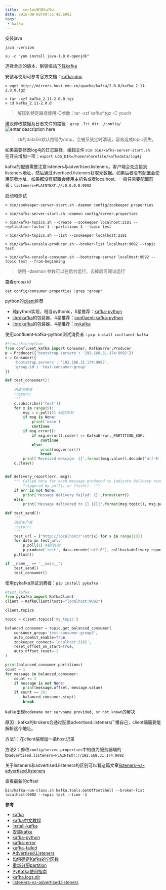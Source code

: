 ```yaml
---
title:  centos安装kafka
date: 2018-08-08T09:56:42.699Z
tags:
 - kafka
---
```


安装java
```shell
java -version

su -c "yum install java-1.8.0-openjdk"
```

选择合适的版本，到镜像站[下载kafka](https://kafka.apache.org/downloads)

安装与使用可参考官方文档：[kafka-doc](https://kafka.apache.org/documentation/)

```shell
> wget http://mirrors.hust.edu.cn/apache/kafka/2.0.0/kafka_2.11-2.0.0.tgz

> tar -xzf kafka_2.11-2.0.0.tgz
> cd kafka_2.11-2.0.0
```
> 解压到特定路径使用-C参数：tar -xzf kafka*.tgz -C youdir

建议修改数据及日志文件的路径：`grep -Iri dir ./config/`
![enter description here](https://i.loli.net/2019/05/07/5cd0f92a15cf5.jpg)
>zk的dataDir默认路径为/tmp，会被系统定时清理，容易造成topic丢失。

如果需要修改log4j的日志路径，编辑文件:`vim bin/kafka-server-start.sh`  
在开头增加一项：`export LOG_DIR=/home/sharefile/kafkadata/log4j`

kafka的配置需要注意listeners与advertised.listeners。客户端会先连接到listeners地址，然后通过dvertised.listeners获取元数据。如果后者没有配置会使用前者地址，如果都没有配置会使用主机名或者localhost。一般只需要配置前者：`listeners=PLAINTEXT://:0.0.0.0:9092`



启动和测试
```shell
> bin/zookeeper-server-start.sh -daemon config/zookeeper.properties

> bin/kafka-server-start.sh -daemon config/server.properties

> bin/kafka-topics.sh --create --zookeeper localhost:2181 --replication-factor 1 --partitions 1 --topic test

> bin/kafka-topics.sh --list --zookeeper localhost:2181

> bin/kafka-console-producer.sh --broker-list localhost:9092 --topic test

> bin/kafka-console-consumer.sh --bootstrap-server localhost:9092 --topic test --from-beginning

```
> 使用 -daemon 参数可以在后台运行，去掉后可调试运行`

查看group.id

```shell
cat config/consumer.properties |grep "group"
```


python的[client](https://cwiki.apache.org/confluence/display/KAFKA/Clients)推荐  

- 纯python实现，相当pythonic，5星推荐：[kafka-python](https://github.com/dpkp/kafka-python)
- [librdkafka](https://github.com/edenhill/librdkafka)的包装器，4星推荐：[confluent-kafka-python](https://github.com/confluentinc/confluent-kafka-python)
- [librdkafka](https://github.com/edenhill/librdkafka)的包装器，4星推荐：[pykafka](https://github.com/Parsely/pykafka)

使用confluent-kafka-python测试消费者：`pip install confluent-kafka`

```python
#!/usr/bin/python
from confluent_kafka import Consumer, KafkaError,Producer
p = Producer({'bootstrap.servers': '192.168.31.174:9092'})
c = Consumer({
    'bootstrap.servers': '192.168.31.174:9092',
    'group.id': 'test-consumer-group'
})

def test_consumer():
    '''
    测试消费者
    :return:
    '''
    c.subscribe(['test'])
    for x in range(5):
        msg = c.poll(5) #超时5秒
        if msg is None:
            print('none')
            continue
        if msg.error():
            if msg.error().code() == KafkaError._PARTITION_EOF:
                continue
            else:
                print(msg.error())
                break
        print('Received message: {}'.format(msg.value().decode('utf-8')))
    c.close()


def delivery_report(err, msg):
    """ Called once for each message produced to indicate delivery result.
        Triggered by poll() or flush(). """
    if err is not None:
        print('Message delivery failed: {}'.format(err))
    else:
        print('Message delivered to {} [{}]'.format(msg.topic(), msg.partition()))

def test_send():
    '''
    测试生产者
    :return:
    '''
    test_url = ["http://localhost/"+str(x) for x in range(10)]
    for data in test_url:
        p.poll(1) #超时1秒
        p.produce('test', data.encode('utf-8'), callback=delivery_report)
    p.flush()

if __name__ == '__main__':
    test_send()
    test_consumer()

```

使用pykafka测试消费者：`pip install pykafka`  
```python
#test_kafka
from pykafka import KafkaClient
client = KafkaClient(hosts="localhost:9092")

client.topics

topic = client.topics['my_topic']

balanced_consumer = topic.get_balanced_consumer(
	consumer_group='test-consumer-group3',
	auto_commit_enable=True,
	zookeeper_connect='localhost:2181',
	reset_offset_on_start=True,
	auto_offset_reset=-2
)

print(balanced_consumer.partitions)
count = 1
for message in balanced_consumer:
	count += 1
	if message is not None:
		print(message.offset, message.value)
	if count == 20:
		balanced_consumer.stop()
		break
```

kafka出现`nodename nor servname provided, or not known`的解决

原因：kafka的brokers会通过配置advertised.listeners广播自己，client端需要能解析这个地址。

方法1：在client端增加一条host记录

方法2：修改`config/server.properties`中的值为服务器端的ip`advertised.listeners=PLAINTEXT://192.168.31.174:9092`


关于listeners和advertised.listeners的区别可以看这篇文章[listeners-vs-advertised.listeners](https://rmoff.net/2018/08/02/kafka-listeners-explained/)

查看最新的offset
```
bin/kafka-run-class.sh kafka.tools.GetOffsetShell --broker-list localhost:9092 --topic test --time -1
```



**参考**

- [kafka](https://kafka.apache.org/quickstart)
- [kafka中文教程](http://orchome.com/kafka/index)
- [install-kafka](https://www.mtyun.com/library/how-to-install-kafka-on-centos7)
- [安装kafka](https://segmentfault.com/a/1190000012730949)
- [kafka-python](https://github.com/confluentinc/confluent-kafka-python)
- [kafka-error](https://stackoverflow.com/questions/28184194/kafka-consumer-error-xxxx-nodename-nor-servname-provided-or-not-known)
- [kafka-failed](https://stackoverflow.com/questions/43103167/failed-to-resolve-kafka9092-name-or-service-not-known-docker-php-rdkafka)
- [Advertised.Listeners](https://www.jianshu.com/p/71b295e1df4f)
- [如何确定Kafka的分区数](https://www.cnblogs.com/huxi2b/p/4757098.html)
- [重新分配partition](http://wzktravel.github.io/2015/12/31/kafka-reassign/)
- [PyKafka使用指南](https://pykafka.readthedocs.io/en/latest/usage.html)
- [kafka.logs.dir](https://stackoverflow.com/questions/50800079/kafka-application-log-configuration)
- [listeners-vs-advertised.listeners](https://rmoff.net/2018/08/02/kafka-listeners-explained/)